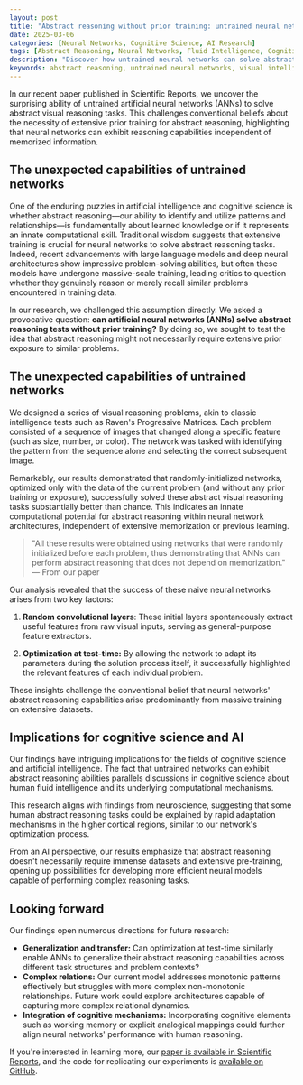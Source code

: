 ```yaml
---
layout: post
title: "Abstract reasoning without prior training: untrained neural networks solve visual intelligence tests"
date: 2025-03-06
categories: [Neural Networks, Cognitive Science, AI Research]
tags: [Abstract Reasoning, Neural Networks, Fluid Intelligence, Cognitive Science]
description: "Discover how untrained neural networks can solve abstract visual reasoning tasks without prior training, challenging conventional AI wisdom and revealing insights about memorization-independent reasoning."
keywords: abstract reasoning, untrained neural networks, visual intelligence tests, fluid intelligence, memorization-independent reasoning, cognitive science
---
```


In our recent paper published in Scientific Reports, we uncover the surprising ability of untrained artificial neural networks (ANNs) to solve abstract visual reasoning tasks. This challenges conventional beliefs about the necessity of extensive prior training for abstract reasoning, highlighting that neural networks can exhibit reasoning capabilities independent of memorized information.

## The unexpected capabilities of untrained networks

One of the enduring puzzles in artificial intelligence and cognitive science is whether abstract reasoning—our ability to identify and utilize patterns and relationships—is fundamentally about learned knowledge or if it represents an innate computational skill. Traditional wisdom suggests that extensive training is crucial for neural networks to solve abstract reasoning tasks. Indeed, recent advancements with large language models and deep neural architectures show impressive problem-solving abilities, but often these models have undergone massive-scale training, leading critics to question whether they genuinely reason or merely recall similar problems encountered in training data.

In our research, we challenged this assumption directly. We asked a provocative question: **can artificial neural networks (ANNs) solve abstract reasoning tests without prior training?** By doing so, we sought to test the idea that abstract reasoning might not necessarily require extensive prior exposure to similar problems.

## The unexpected capabilities of untrained networks

We designed a series of visual reasoning problems, akin to classic intelligence tests such as Raven's Progressive Matrices. Each problem consisted of a sequence of images that changed along a specific feature (such as size, number, or color). The network was tasked with identifying the pattern from the sequence alone and selecting the correct subsequent image.

Remarkably, our results demonstrated that randomly-initialized networks, optimized only with the data of the current problem (and without any prior training or exposure), successfully solved these abstract visual reasoning tasks substantially better than chance. This indicates an innate computational potential for abstract reasoning within neural network architectures, independent of extensive memorization or previous learning.

> "All these results were obtained using networks that were randomly initialized before each problem, thus demonstrating that ANNs can perform abstract reasoning that does not depend on memorization." — From our paper

Our analysis revealed that the success of these naive neural networks arises from two key factors:

1. **Random convolutional layers**: These initial layers spontaneously extract useful features from raw visual inputs, serving as general-purpose feature extractors.

2. **Optimization at test-time:** By allowing the network to adapt its parameters during the solution process itself, it successfully highlighted the relevant features of each individual problem.

These insights challenge the conventional belief that neural networks' abstract reasoning capabilities arise predominantly from massive training on extensive datasets.

## Implications for cognitive science and AI

Our findings have intriguing implications for the fields of cognitive science and artificial intelligence. The fact that untrained networks can exhibit abstract reasoning abilities parallels discussions in cognitive science about human fluid intelligence and its underlying computational mechanisms. 

This research aligns with findings from neuroscience, suggesting that some human abstract reasoning tasks could be explained by rapid adaptation mechanisms in the higher cortical regions, similar to our network's optimization process.

From an AI perspective, our results emphasize that abstract reasoning doesn't necessarily require immense datasets and extensive pre-training, opening up possibilities for developing more efficient neural models capable of performing complex reasoning tasks.

## Looking forward

Our findings open numerous directions for future research:

- **Generalization and transfer:** Can optimization at test-time similarly enable ANNs to generalize their abstract reasoning capabilities across different task structures and problem contexts?
- **Complex relations:** Our current model addresses monotonic patterns effectively but struggles with more complex non-monotonic relationships. Future work could explore architectures capable of capturing more complex relational dynamics.
- **Integration of cognitive mechanisms:** Incorporating cognitive elements such as working memory or explicit analogical mappings could further align neural networks' performance with human reasoning.

If you're interested in learning more, our [paper is available in Scientific Reports](https://www.nature.com/articles/s41598-024-78530-z), and the code for replicating our experiments is [available on GitHub](https://github.com/Tomer-Barak/learning-independent_abstract_reasoning).